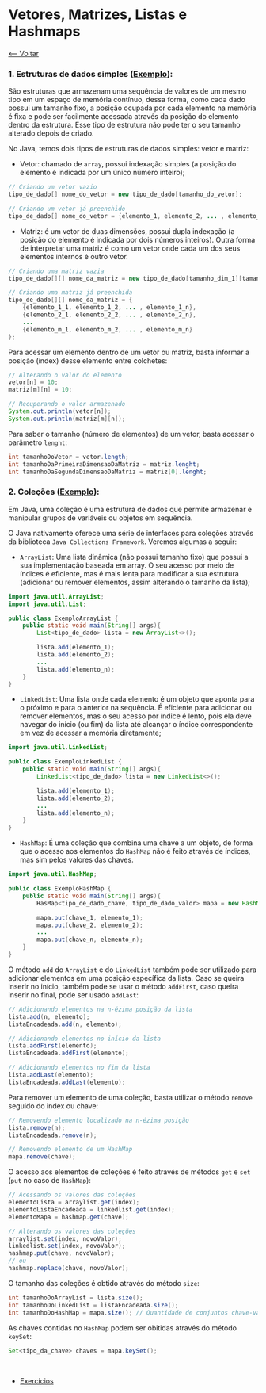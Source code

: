 # Vetores, Matrizes, Listas e Hashmaps
[<-- Voltar](../README.md)

### 1. Estruturas de dados simples ([Exemplo](./EstruturasSimples.java)):

São estruturas que armazenam uma sequência de valores de um mesmo tipo em um espaço de memória contínuo, dessa forma, como cada dado possui um tamanho fixo, a posição ocupada por cada elemento na memória é fixa e pode ser facilmente acessada através da posição do elemento dentro da estrutura. Esse tipo de estrutura não pode ter o seu tamanho alterado depois de criado.

No Java, temos dois tipos de estruturas de dados simples: vetor e matriz:

- Vetor: chamado de ```array```, possui indexação simples (a posição do elemento é indicada por um único número inteiro);

```java
// Criando um vetor vazio
tipo_de_dado[] nome_do_vetor = new tipo_de_dado[tamanho_do_vetor];

// Criando um vetor já preenchido
tipo_de_dado[] nome_do_vetor = {elemento_1, elemento_2, ... , elemento_n};
```

- Matriz: é um vetor de duas dimensões, possui dupla indexação (a posição do elemento é indicada por dois números inteiros). Outra forma de interpretar uma matriz é como um vetor onde cada um dos seus elementos internos é outro vetor.

```java
// Criando uma matriz vazia
tipo_de_dado[][] nome_da_matriz = new tipo_de_dado[tamanho_dim_1][tamanho_dim_2];

// Criando uma matriz já preenchida
tipo_de_dado[][] nome_da_matriz = {
    {elemento_1_1, elemento_1_2, ... , elemento_1_n},
    {elemento_2_1, elemento_2_2, ... , elemento_2_n},
    ...
    {elemento_m_1, elemento_m_2, ... , elemento_m_n}
};
```

Para acessar um elemento dentro de um vetor ou matriz, basta informar a posição (index) desse elemento entre colchetes:

```java
// Alterando o valor do elemento
vetor[n] = 10;
matriz[m][n] = 10;

// Recuperando o valor armazenado
System.out.println(vetor[n]);
System.out.println(matriz[m][n]);
```

Para saber o tamanho (número de elementos) de um vetor, basta acessar o parâmetro ```lenght```:

```java
int tamanhoDoVetor = vetor.length;
int tamanhoDaPrimeiraDimensaoDaMatriz = matriz.lenght;
int tamanhoDaSegundaDimensaoDaMatriz = matriz[0].lenght;
```

### 2. Coleções ([Exemplo](./Colecoes.java)):

Em Java, uma coleção é uma estrutura de dados que permite armazenar e manipular grupos de variáveis ou objetos em sequência.

O Java nativamente oferece uma série de interfaces para coleções através da biblioteca ```Java Collections Framework```. Veremos algumas a seguir:

- ```ArrayList```: Uma lista dinâmica (não possui tamanho fixo) que possui a sua implementação baseada em array. O seu acesso por meio de índices é eficiente, mas é mais lenta para modificar a sua estrutura (adicionar ou remover elementos, assim alterando o tamanho da lista);

```java
import java.util.ArrayList;
import java.util.List;

public class ExemploArrayList {
    public static void main(String[] args){
        List<tipo_de_dado> lista = new ArrayList<>();

        lista.add(elemento_1);
        lista.add(elemento_2);
        ...
        lista.add(elemento_n);
    }
}
```

- ```LinkedList```: Uma lista onde cada elemento é um objeto que aponta para o próximo e para o anterior na sequência. É eficiente para adicionar ou remover elementos, mas o seu acesso por índice é lento, pois ela deve navegar do início (ou fim) da lista até alcançar o índice correspondente em vez de acessar a memória diretamente;

```java
import java.util.LinkedList;

public class ExemploLinkedList {
    public static void main(String[] args){
        LinkedList<tipo_de_dado> lista = new LinkedList<>();

        lista.add(elemento_1);
        lista.add(elemento_2);
        ...
        lista.add(elemento_n);
    }
}
```

- ```HashMap```: É uma coleção que combina uma chave a um objeto, de forma que o acesso aos elementos do ```HashMap``` não é feito através de índices, mas sim pelos valores das chaves.

```java
import java.util.HashMap;

public class ExemploHashMap {
    public static void main(String[] args){
        HasMap<tipo_de_dado_chave, tipo_de_dado_valor> mapa = new HashMap<>();

        mapa.put(chave_1, elemento_1);
        mapa.put(chave_2, elemento_2);
        ...
        mapa.put(chave_n, elemento_n);
    }
}
```

O método ```add``` do ```ArrayList``` e do ```LinkedList``` também pode ser utilizado para adicionar elementos em uma posição específica da lista. Caso se queira inserir no início, também pode se usar o método ```addFirst```, caso queira inserir no final, pode ser usado ```addLast```:

```java
// Adicionando elementos na n-ézima posição da lista
lista.add(n, elemento);
listaEncadeada.add(n, elemento);

// Adicionando elementos no início da lista
lista.addFirst(elemento);
listaEncadeada.addFirst(elemento);

// Adicionando elementos no fim da lista
lista.addLast(elemento);
listaEncadeada.addLast(elemento);
```

Para remover um elemento de uma coleção, basta utilizar o método ```remove``` seguido do index ou chave:

```java
// Removendo elemento localizado na n-ézima posição
lista.remove(n);
listaEncadeada.remove(n);

// Removendo elemento de um HashMap
mapa.remove(chave);
```

O acesso aos elementos de coleções é feito através de métodos ```get``` e ```set``` (```put``` no caso de ```HashMap```):

```java
// Acessando os valores das coleções
elementoLista = arraylist.get(index);
elementoListaEncadeada = linkedlist.get(index);
elementoMapa = hashmap.get(chave);

// Alterando os valores das coleções
arraylist.set(index, novoValor);
linkedlist.set(index, novoValor);
hashmap.put(chave, novoValor);
// ou
hashmap.replace(chave, novoValor);
```

O tamanho das coleções é obtido através do método ```size```:

```java
int tamanhoDoArrayList = lista.size();
int tamanhoDoLinkedList = listaEncadeada.size();
int tamanhoDoHashMap = mapa.size(); // Quantidade de conjuntos chave-valor
```

As chaves contidas no ```HashMap``` podem ser obitidas através do método ```keySet```:

```java
Set<tipo_da_chave> chaves = mapa.keySet();
```



<br>

- [Exercícios](./exercicios.md)
